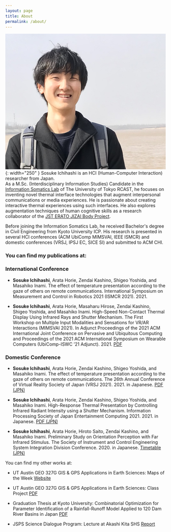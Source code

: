 ```yaml
---
layout: page
title: About
permalink: /about/
---
```


![](assets/profile1.jpg){: width="250" }
Sosuke Ichihashi is an HCI (Human-Computer Interaction) researcher from Japan.  
As a M.Sc. (Interdisciplinary Information Studies) Candidate in the [Information Somatics Lab](https://www.star.rcast.u-tokyo.ac.jp) of The University of Tokyo RCAST, he focuses on inventing novel thermal interface technologies that augment interpersonal communications or media experiences. He is passionate about creating interactive thermal experiences using such interfaces. He also explores augmentation techniques of human cognitive skills as a research collaborator of the [JST ERATO JIZAI Body Project](https://www.jst.go.jp/erato/inami/en/member.html).

Before joining the Information Somatics Lab, he received Bachelor's degree in Civil Engineering from Kyoto University ICP. His research is presented in several HCI conferences (ACM UbiComp MIMSVAI, IEEE ISMCR) and domestic conferences (VRSJ, IPSJ EC, SICE SI) and submitted to ACM CHI.

### You can find my publications at:  
### International Conference

- **Sosuke Ichihashi**, Arata Horie, Zendai Kashino, Shigeo Yoshida, and Masahiko Inami. The effect of temperature presentation according to the gaze of others on remote communications. International Symposium on Measurement and Control in Robotics 2021 (ISMCR 2021). 2021.

- **Sosuke Ichihashi**, Arata Horie, Masaharu Hirose, Zendai Kashino, Shigeo Yoshida, and Masahiko Inami. High-Speed Non-Contact Thermal Display Using Infrared Rays and Shutter Mechanism. The First Workshop on Multiple Input Modalities and Sensations for VR/AR Interactions (MIMSVAI 2021). In Adjunct Proceedings of the 2021 ACM International Joint Conference on Pervasive and Ubiquitous Computing and Proceedings of the 2021 ACM International Symposium on Wearable Computers (UbiComp-ISWC ’21 Adjunct). 2021. [PDF](https://doi.org/10.1145/3460418.3480160)
  
### Domestic Conference

- **Sosuke Ichihashi**, Arata Horie, Zendai Kashino, Shigeo Yoshida, and Masahiko Inami. The effect of temperature presentation according to the gaze of others on remote communications. The 26th Annual Conference of Virtual Reality Society of Japan (VRSJ 2021). 2021. in Japanese. [PDF (JPN)](http://conference.vrsj.org/ac2021/program/doc/1G-9.pdf)

- **Sosuke Ichihashi**, Arata Horie, Zendai Kashino, Shigeo Yoshida, and Masahiko Inami. High-Response Thermal Presentation by Controlling Infrared Radiant Intensity using a Shutter Mechanism. Information Processing Society of Japan Entertainment Computing 2021. 2021. in Japanese. [PDF (JPN)](https://ipsj.ixsq.nii.ac.jp/ej/?action=repository_action_common_download&item_id=212594&item_no=1&attribute_id=1&file_no=1)

- **Sosuke Ichihashi**, Arata Horie, Hiroto Saito, Zendai Kashino, and Masahiko Inami. Preliminary Study on Orientation Perception with Far Infrared Stimulus. The Society of Instrument and Control Engineering System Integration Division Conference. 2020. in Japanese. [Timetable (JPN)](https://www.sice-si.org/conf/si2020/SI2020%E6%9A%AB%E5%AE%9A%E3%83%97%E3%83%AD%E3%82%B0%E3%83%A9%E3%83%A01204r2.pdf)
  
You can find my other works at:

- UT Austin GEO 327G GIS & GPS Applications in Earth Sciences: Maps of the Week [Website](http://courses.geo.utexas.edu/courses/371c/MOW/2018F/lab1/MOW_Lab1.htm)

- UT Austin GEO 327G GIS & GPS Applications in Earth Sciences: Class Project [PDF](https://www.geo.utexas.edu/courses/371c/project/2018F/Ichihashi_GIS_project.pdf)

- Graduation Thesis at Kyoto University: Combinatorial Optimization for Parameter Identification of a Rainfall-Runoff Model Applied to 120 Dam River Basins in Japan [PDF](https://sosucat.github.io/gt_final.pdf)

- JSPS Science Dialogue Program: Lecture at Akashi Kita SHS [Report](https://www.jsps.go.jp/j-sdialogue/data/03_past_lectures/201911/f1114_3457.pdf)
